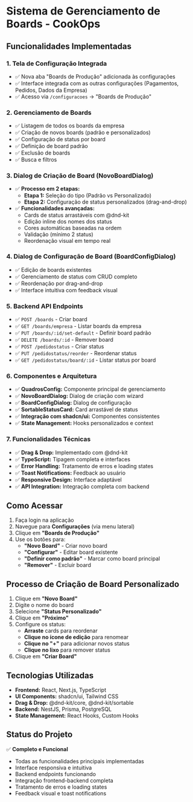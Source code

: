 # Sistema de Gerenciamento de Boards - CookOps

## Funcionalidades Implementadas

### 1. Tela de Configuração Integrada

- ✅ Nova aba "Boards de Produção" adicionada às configurações
- ✅ Interface integrada com as outras configurações (Pagamentos, Pedidos, Dados da Empresa)
- ✅ Acesso via `/configuracoes` → "Boards de Produção"

### 2. Gerenciamento de Boards

- ✅ Listagem de todos os boards da empresa
- ✅ Criação de novos boards (padrão e personalizados)
- ✅ Configuração de status por board
- ✅ Definição de board padrão
- ✅ Exclusão de boards
- ✅ Busca e filtros

### 3. Dialog de Criação de Board (NovoBoardDialog)

- ✅ **Processo em 2 etapas:**
  - **Etapa 1:** Seleção do tipo (Padrão vs Personalizado)
  - **Etapa 2:** Configuração de status personalizados (drag-and-drop)
- ✅ **Funcionalidades avançadas:**
  - Cards de status arrastáveis com @dnd-kit
  - Edição inline dos nomes dos status
  - Cores automáticas baseadas na ordem
  - Validação (mínimo 2 status)
  - Reordenação visual em tempo real

### 4. Dialog de Configuração de Board (BoardConfigDialog)

- ✅ Edição de boards existentes
- ✅ Gerenciamento de status com CRUD completo
- ✅ Reordenação por drag-and-drop
- ✅ Interface intuitiva com feedback visual

### 5. Backend API Endpoints

- ✅ `POST /boards` - Criar board
- ✅ `GET /boards/empresa` - Listar boards da empresa
- ✅ `PUT /boards/:id/set-default` - Definir board padrão
- ✅ `DELETE /boards/:id` - Remover board
- ✅ `POST /pedidostatus` - Criar status
- ✅ `PUT /pedidostatus/reorder` - Reordenar status
- ✅ `GET /pedidostatus/board/:id` - Listar status por board

### 6. Componentes e Arquitetura

- ✅ **QuadrosConfig:** Componente principal de gerenciamento
- ✅ **NovoBoardDialog:** Dialog de criação com wizard
- ✅ **BoardConfigDialog:** Dialog de configuração
- ✅ **SortableStatusCard:** Card arrastável de status
- ✅ **Integração com shadcn/ui:** Componentes consistentes
- ✅ **State Management:** Hooks personalizados e context

### 7. Funcionalidades Técnicas

- ✅ **Drag & Drop:** Implementado com @dnd-kit
- ✅ **TypeScript:** Tipagem completa e interfaces
- ✅ **Error Handling:** Tratamento de erros e loading states
- ✅ **Toast Notifications:** Feedback ao usuário
- ✅ **Responsive Design:** Interface adaptável
- ✅ **API Integration:** Integração completa com backend

## Como Acessar

1. Faça login na aplicação
2. Navegue para **Configurações** (via menu lateral)
3. Clique em **"Boards de Produção"**
4. Use os botões para:
   - **"Novo Board"** - Criar novo board
   - **"Configurar"** - Editar board existente
   - **"Definir como padrão"** - Marcar como board principal
   - **"Remover"** - Excluir board

## Processo de Criação de Board Personalizado

1. Clique em **"Novo Board"**
2. Digite o nome do board
3. Selecione **"Status Personalizado"**
4. Clique em **"Próximo"**
5. Configure os status:
   - **Arraste** cards para reordenar
   - **Clique no ícone de edição** para renomear
   - **Clique no "+"** para adicionar novos status
   - **Clique no lixo** para remover status
6. Clique em **"Criar Board"**

## Tecnologias Utilizadas

- **Frontend:** React, Next.js, TypeScript
- **UI Components:** shadcn/ui, Tailwind CSS
- **Drag & Drop:** @dnd-kit/core, @dnd-kit/sortable
- **Backend:** NestJS, Prisma, PostgreSQL
- **State Management:** React Hooks, Custom Hooks

## Status do Projeto

✅ **Completo e Funcional**

- Todas as funcionalidades principais implementadas
- Interface responsiva e intuitiva
- Backend endpoints funcionando
- Integração frontend-backend completa
- Tratamento de erros e loading states
- Feedback visual e toast notifications
